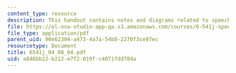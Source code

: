 ```yaml
---
content_type: resource
description: This handout contains notes and diagrams related to speech planning.
file: https://ol-ocw-studio-app-qa.s3.amazonaws.com/courses/6-541j-speech-communication-spring-2004/a846bb12b212e7f2019fc4071fdd784a_6541j_04_08_04.pdf
file_type: application/pdf
parent_uid: 90e62304-a473-4a7a-54b8-2270f3ce97ec
resourcetype: Document
title: 6541j_04_08_04.pdf
uid: a846bb12-b212-e7f2-019f-c4071fdd784a
---
```

